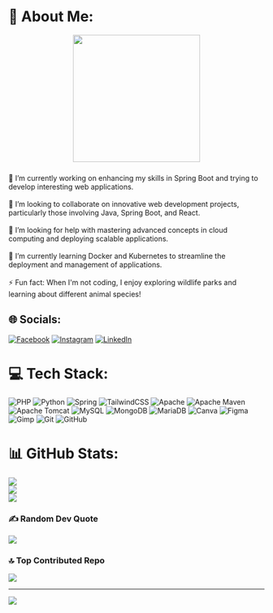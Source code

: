 # 💫 About Me:

<div align="center">
  <img height="250" src="https://camo.githubusercontent.com/47ec94a2375aa870a266c61f8b98f9c641a097e08ee5abde491b3c9efd73e4a7/68747470733a2f2f6d656469612e67697068792e636f6d2f6d656469612f76312e59326c6b505463354d4749334e6a45784e545a77645852716432463462336b32596a686e6557787959336779636d74354e6e4e6961585135596a6c6c63444135616e463559795a6c634431324d56396e61575a7a58334e6c59584a6a61435a6a6444316e2f5262444b61637a71576f76497567794a6d572f67697068792e676966" />
  
</div>




###
🔭 I’m currently working on enhancing my skills in Spring Boot and trying to develop interesting web applications.<br><br>👯 I’m looking to collaborate on innovative web development projects, particularly those involving Java, Spring Boot, and React.<br><br>🤝 I’m looking for help with mastering advanced concepts in cloud computing and deploying scalable applications.<br><br>🌱 I’m currently learning Docker and Kubernetes to streamline the deployment and management of applications.<br><br>⚡ Fun fact: When I'm not coding, I enjoy exploring wildlife parks and learning about different animal species!


## 🌐 Socials:
[![Facebook](https://img.shields.io/badge/Facebook-%231877F2.svg?logo=Facebook&logoColor=white)](https://facebook.com/https://www.facebook.com/profile.php?id=100025186912358) [![Instagram](https://img.shields.io/badge/Instagram-%23E4405F.svg?logo=Instagram&logoColor=white)](https://instagram.com/http://www.instagram.com/khine_kothant_4?igsh=MTh0NjBIMGI20Hpw) [![LinkedIn](https://img.shields.io/badge/LinkedIn-%230077B5.svg?logo=linkedin&logoColor=white)](https://linkedin.com/in/https://www.linkedin.com/in/khine-ko-thant-020b9b2b0) 

# 💻 Tech Stack:
![PHP](https://img.shields.io/badge/php-%23777BB4.svg?style=for-the-badge&logo=php&logoColor=white) ![Python](https://img.shields.io/badge/python-3670A0?style=for-the-badge&logo=python&logoColor=ffdd54) ![Spring](https://img.shields.io/badge/spring-%236DB33F.svg?style=for-the-badge&logo=spring&logoColor=white) ![TailwindCSS](https://img.shields.io/badge/tailwindcss-%2338B2AC.svg?style=for-the-badge&logo=tailwind-css&logoColor=white) ![Apache](https://img.shields.io/badge/apache-%23D42029.svg?style=for-the-badge&logo=apache&logoColor=white) ![Apache Maven](https://img.shields.io/badge/Apache%20Maven-C71A36?style=for-the-badge&logo=Apache%20Maven&logoColor=white) ![Apache Tomcat](https://img.shields.io/badge/apache%20tomcat-%23F8DC75.svg?style=for-the-badge&logo=apache-tomcat&logoColor=black) ![MySQL](https://img.shields.io/badge/mysql-4479A1.svg?style=for-the-badge&logo=mysql&logoColor=white) ![MongoDB](https://img.shields.io/badge/MongoDB-%234ea94b.svg?style=for-the-badge&logo=mongodb&logoColor=white) ![MariaDB](https://img.shields.io/badge/MariaDB-003545?style=for-the-badge&logo=mariadb&logoColor=white) ![Canva](https://img.shields.io/badge/Canva-%2300C4CC.svg?style=for-the-badge&logo=Canva&logoColor=white) ![Figma](https://img.shields.io/badge/figma-%23F24E1E.svg?style=for-the-badge&logo=figma&logoColor=white) ![Gimp](https://img.shields.io/badge/Gimp-657D8B?style=for-the-badge&logo=gimp&logoColor=FFFFFF) ![Git](https://img.shields.io/badge/git-%23F05033.svg?style=for-the-badge&logo=git&logoColor=white) ![GitHub](https://img.shields.io/badge/github-%23121011.svg?style=for-the-badge&logo=github&logoColor=white)
# 📊 GitHub Stats:
![](https://github-readme-stats.vercel.app/api?username=khinekothant-github&theme=aura&hide_border=false&include_all_commits=true&count_private=true)<br/>
![](https://github-readme-streak-stats.herokuapp.com/?user=khinekothant-github&theme=aura&hide_border=false)<br/>
![](https://github-readme-stats.vercel.app/api/top-langs/?username=khinekothant-github&theme=aura&hide_border=false&include_all_commits=true&count_private=true&layout=compact)

<!--- ## 🏆 GitHub Trophies
 ![](https://github-profile-trophy.vercel.app/?username=khinekothant-github&theme=radical&no-frame=false&no-bg=true&margin-w=4) --->

### ✍️ Random Dev Quote
![](https://quotes-github-readme.vercel.app/api?type=horizontal&theme=radical)

### 🔝 Top Contributed Repo
![](https://github-contributor-stats.vercel.app/api?username=khinekothant-github&limit=5&theme=dark&combine_all_yearly_contributions=true)



---
[![](https://visitcount.itsvg.in/api?id=khinekothant-github&icon=0&color=0)](https://visitcount.itsvg.in)

<!-- Proudly created with GPRM ( https://gprm.itsvg.in ) -->
